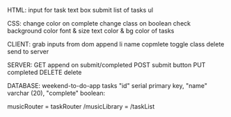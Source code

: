HTML:
input for task
    text box
    submit
list of tasks
    ul


CSS:
change color on complete
    change class on boolean check
background color
font & size
text color & bg color of tasks

CLIENT:
grab inputs from dom
append
    li
        name
        copmlete
            toggle class
        delete
send to server



SERVER:
GET append on submit/completed
POST submit button
PUT completed
DELETE delete

DATABASE:
weekend-to-do-app
tasks
"id" serial primary key,
"name" varchar (20),
"complete" boolean:

musicRouter = taskRouter
/musicLibrary = /taskList